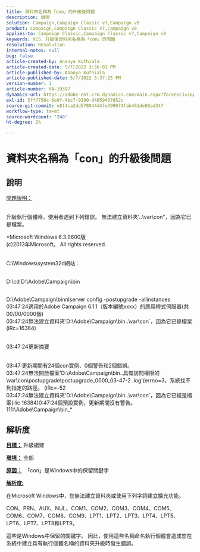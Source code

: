 ```yaml
---
title: 資料夾名稱為「con」的升級後問題
description: 說明
solution: Campaign,Campaign Classic v7,Campaign v8
product: Campaign,Campaign Classic v7,Campaign v8
applies-to: Campaign Classic,Campaign Classic v7,Campaign v8
keywords: KCS，升級後資料夾名稱為「con」的問題
resolution: Resolution
internal-notes: null
bug: false
article-created-by: Ananya Kuthiala
article-created-date: 5/7/2022 3:36:01 PM
article-published-by: Ananya Kuthiala
article-published-date: 5/7/2022 3:37:25 PM
version-number: 1
article-number: KA-19397
dynamics-url: https://adobe-ent.crm.dynamics.com/main.aspx?forceUCI=1&pagetype=entityrecord&etn=knowledgearticle&id=71a05960-1bce-ec11-a7b5-0022480a8e40
exl-id: 5ff7756c-6e9f-4bc7-9190-d4059437d52c
source-git-commit: e8f4ca2dd578944d4fe399074fab461de88ad247
workflow-type: tm+mt
source-wordcount: '248'
ht-degree: 2%

---
```


# 資料夾名稱為「con」的升級後問題

## 說明

<u>問題說明：</u>

<br>升級執行個體時，使用者遇到下列錯誤。 無法建立資料夾&#39;..\var\con&quot;，因為它已是檔案。

*Microsoft Windows 6.3.9600版
<br>(c)2013年Microsoft。 All rights reserved. 

<br>C:\Windows\system32d網站： 

<br>D:\cd D:\Adobe\Campaign\bin 

<br>D:\Adobe\Campaign\binnlserver config -postupgrade -allinstances
<br>03:47:24適用於Adobe Campaign 6.1.1（版本編號xxxx）的應用程式伺服器(共00/00/0000個)
<br>03:47:24無法建立資料夾&#39;D:\Adobe\Campaign\bin\..\var\con`，因為它已是檔案(iRc=16384) 

<br>03:47:24更新摘要

<br>03:47:更新期間有24個con實例、0個警告和2個錯誤。
<br>03:47:24無法開啟檔案&#39;D:\Adobe\Campaign\bin\..具有訪問權限的\var\con\postupgrade\postupgrade_0000_03-47-2 .log&#39;(errno=3，系統找不到指定的路徑。 (iRc=-52
<br>03:47:24無法建立資料夾&#39;D:\Adobe\Campaign\bin\..\var\con`，因為它已經是檔案(ilic 16384)0:47:24個預設實例，更新期間沒有警告。 111:\Adobe\Campaign\bin_*

## 解析度


<b><u>目標：</u></b> 升級組建

<b><u>環境：</u></b> 全部

<b><u>原因：</u></b>  「con」是Windows中的保留關鍵字

<b><u>解析度:</u></b>

在Microsoft Windows中，您無法建立資料夾或使用下列字詞建立擴充功能。

CON、PRN、AUX、NUL、COM1、COM2、COM3、COM4、COM5、COM6、COM7、COM8、COM9、LPT1、LPT2、LPT3、LPT4、LPT5、LPT6、LPT7、LPT8和LPT9。

這些是Windows中保留的關鍵字。 因此，使用這些名稱命名執行個體會造成您在系統中建立具有執行個體名稱的資料夾升級時發生錯誤。
